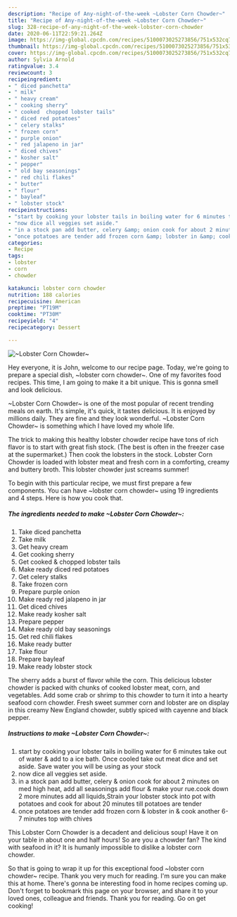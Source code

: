 ```yaml
---
description: "Recipe of Any-night-of-the-week ~Lobster Corn Chowder~"
title: "Recipe of Any-night-of-the-week ~Lobster Corn Chowder~"
slug: 328-recipe-of-any-night-of-the-week-lobster-corn-chowder
date: 2020-06-11T22:59:21.264Z
image: https://img-global.cpcdn.com/recipes/5100073025273856/751x532cq70/lobster-corn-chowder-recipe-main-photo.jpg
thumbnail: https://img-global.cpcdn.com/recipes/5100073025273856/751x532cq70/lobster-corn-chowder-recipe-main-photo.jpg
cover: https://img-global.cpcdn.com/recipes/5100073025273856/751x532cq70/lobster-corn-chowder-recipe-main-photo.jpg
author: Sylvia Arnold
ratingvalue: 3.4
reviewcount: 3
recipeingredient:
- " diced panchetta"
- " milk"
- " heavy cream"
- " cooking sherry"
- " cooked  chopped lobster tails"
- " diced red potatoes"
- " celery stalks"
- " frozen corn"
- " purple onion"
- " red jalapeno in jar"
- " diced chives"
- " kosher salt"
- " pepper"
- " old bay seasonings"
- " red chili flakes"
- " butter"
- " flour"
- " bayleaf"
- " lobster stock"
recipeinstructions:
- "start by cooking your lobster tails in boiling water for 6 minutes take out of water &amp; add to a ice bath. Once cooled take out meat dice and set aside. Save water you will be using as your stock"
- "now dice all veggies set aside."
- "in a stock pan add butter, celery &amp; onion cook for about 2 minutes on med high heat, add all seasonings add flour &amp;  make your rue.cook down 2 more minutes add all liquids,Strain your lobster stock into pot with potatoes and cook for about 20 minutes till potatoes are tender"
- "once potatoes are tender add frozen corn &amp; lobster in &amp; cook another 6-7 minutes top with chives"
categories:
- Recipe
tags:
- lobster
- corn
- chowder

katakunci: lobster corn chowder 
nutrition: 188 calories
recipecuisine: American
preptime: "PT19M"
cooktime: "PT30M"
recipeyield: "4"
recipecategory: Dessert

---
```



![~Lobster Corn Chowder~](https://img-global.cpcdn.com/recipes/5100073025273856/751x532cq70/lobster-corn-chowder-recipe-main-photo.jpg)

Hey everyone, it is John, welcome to our recipe page. Today, we're going to prepare a special dish, ~lobster corn chowder~. One of my favorites food recipes. This time, I am going to make it a bit unique. This is gonna smell and look delicious.

~Lobster Corn Chowder~ is one of the most popular of recent trending meals on earth. It's simple, it's quick, it tastes delicious. It is enjoyed by millions daily. They are fine and they look wonderful. ~Lobster Corn Chowder~ is something which I have loved my whole life.

The trick to making this healthy lobster chowder recipe have tons of rich flavor is to start with great fish stock. (The best is often in the freezer case at the supermarket.) Then cook the lobsters in the stock. Lobster Corn Chowder is loaded with lobster meat and fresh corn in a comforting, creamy and buttery broth. This lobster chowder just screams summer!


To begin with this particular recipe, we must first prepare a few components. You can have ~lobster corn chowder~ using 19 ingredients and 4 steps. Here is how you cook that.

<!--inarticleads1-->

##### The ingredients needed to make ~Lobster Corn Chowder~:

1. Take  diced panchetta
1. Take  milk
1. Get  heavy cream
1. Get  cooking sherry
1. Get  cooked &amp; chopped lobster tails
1. Make ready  diced red potatoes
1. Get  celery stalks
1. Take  frozen corn
1. Prepare  purple onion
1. Make ready  red jalapeno in jar
1. Get  diced chives
1. Make ready  kosher salt
1. Prepare  pepper
1. Make ready  old bay seasonings
1. Get  red chili flakes
1. Make ready  butter
1. Take  flour
1. Prepare  bayleaf
1. Make ready  lobster stock


The sherry adds a burst of flavor while the corn. This delicious lobster chowder is packed with chunks of cooked lobster meat, corn, and vegetables. Add some crab or shrimp to this chowder to turn it into a hearty seafood corn chowder. Fresh sweet summer corn and lobster are on display in this creamy New England chowder, subtly spiced with cayenne and black pepper. 

<!--inarticleads2-->

##### Instructions to make ~Lobster Corn Chowder~:

1. start by cooking your lobster tails in boiling water for 6 minutes take out of water &amp; add to a ice bath. Once cooled take out meat dice and set aside. Save water you will be using as your stock
1. now dice all veggies set aside.
1. in a stock pan add butter, celery &amp; onion cook for about 2 minutes on med high heat, add all seasonings add flour &amp;  make your rue.cook down 2 more minutes add all liquids,Strain your lobster stock into pot with potatoes and cook for about 20 minutes till potatoes are tender
1. once potatoes are tender add frozen corn &amp; lobster in &amp; cook another 6-7 minutes top with chives


This Lobster Corn Chowder is a decadent and delicious soup! Have it on your table in about one and half hours! So are you a chowder fan? The kind with seafood in it? It is humanly impossible to dislike a lobster corn chowder. 

So that is going to wrap it up for this exceptional food ~lobster corn chowder~ recipe. Thank you very much for reading. I'm sure you can make this at home. There's gonna be interesting food in home recipes coming up. Don't forget to bookmark this page on your browser, and share it to your loved ones, colleague and friends. Thank you for reading. Go on get cooking!
